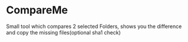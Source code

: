 CompareMe
=========

Small tool which compares 2 selected Folders, shows you the difference and copy the missing files(optional sha1 check)
